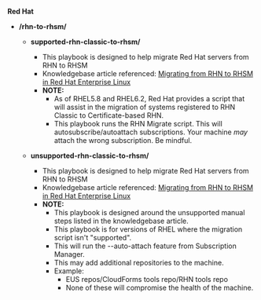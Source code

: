 **Red Hat**

* **/rhn-to-rhsm/**
  * **supported-rhn-classic-to-rhsm/**
    * This playbook is designed to help migrate Red Hat servers from RHN to RHSM
    * Knowledgebase article referenced: [Migrating from RHN to RHSM in Red Hat Enterprise Linux ](https://access.redhat.com/solutions/129723)
    * **NOTE:**  
      * As of RHEL5.8 and RHEL6.2, Red Hat provides a script that will assist in the migration of systems registered to RHN Classic to Certificate-based RHN.
      * This playbook runs the RHN Migrate script.  This will autosubscribe/autoattach subscriptions. Your machine _may_ attach the wrong subscription.  Be mindful.

  * **unsupported-rhn-classic-to-rhsm/**
    * This playbook is designed to help migrate Red Hat servers from RHN to RHSM
    * Knowledgebase article referenced: [Migrating from RHN to RHSM in Red Hat Enterprise Linux ](https://access.redhat.com/solutions/129723)
    * **NOTE:**  
      * This playbook is designed around the unsupported manual steps listed in the knowledgebase article.
      * This playbook is for versions of RHEL where the migration script isn't "supported".
      * This will run the --auto-attach feature from Subscription Manager.
      * This may add additional repositories to the machine.
      * Example:  
        * EUS repos/CloudForms tools repo/RHN tools repo
        * None of these will compromise the health of the machine.
